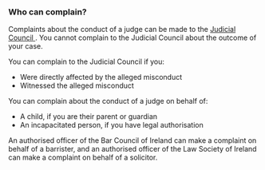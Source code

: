 ###  **Who can complain?**

Complaints about the conduct of a judge can be made to the [ Judicial Council
](https://judicialcouncil.ie/judicial-conduct-committee/) . You cannot
complain to the Judicial Council about the outcome of your case.

You can complain to the Judicial Council if you:

  * Were directly affected by the alleged misconduct 
  * Witnessed the alleged misconduct 

You can complain about the conduct of a judge on behalf of:

  * A child, if you are their parent or guardian 
  * An incapacitated person, if you have legal authorisation 

An authorised officer of the Bar Council of Ireland can make a complaint on
behalf of a barrister, and an authorised officer of the Law Society of Ireland
can make a complaint on behalf of a solicitor.
